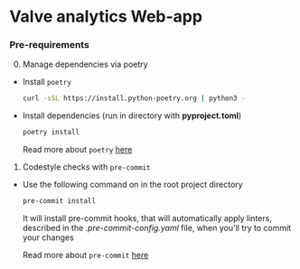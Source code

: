 # Valve analytics Web-app

### Pre-requirements

0. Manage dependencies via poetry
* Install `poetry`

    ```bash
    curl -sSL https://install.python-poetry.org | python3 -
    ```
* Install dependencies (run in directory with **pyproject.toml**)

    ```bash
    poetry install
    ```
    Read more about `poetry` [here](https://python-poetry.org/docs/cli/)


1. Codestyle checks with `pre-commit`


* Use the following command on in the root project directory

    ```bash
    pre-commit install
    ```

    It will install pre-commit hooks, that will automatically apply linters, described in the *.pre-commit-config.yaml* file, when you'll try to commit your changes

    Read more about `pre-commit` [here](https://pre-commit.com/)
